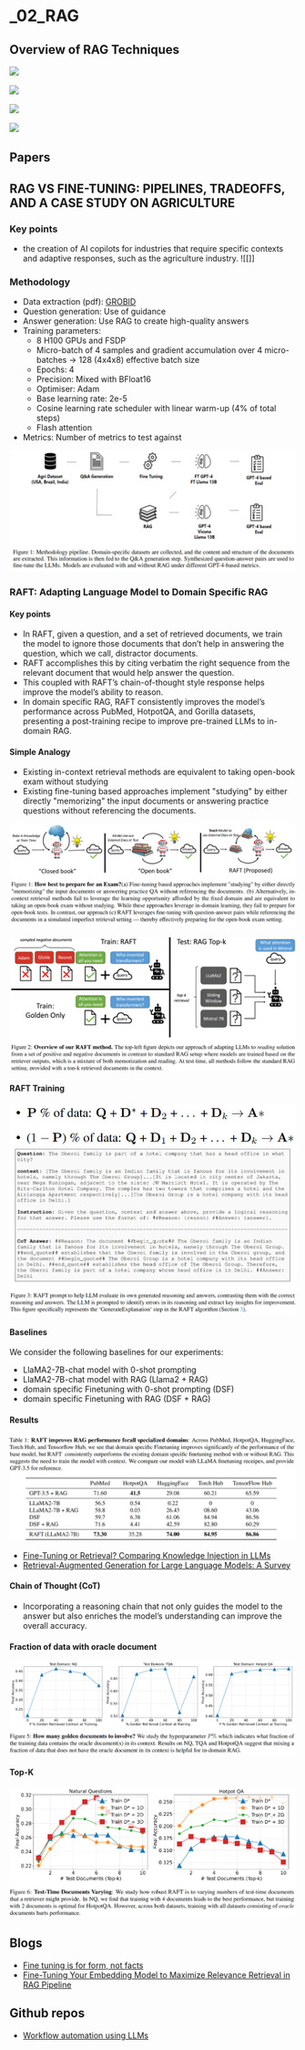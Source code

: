 # _02_RAG

## Overview of RAG Techniques

![](RAG_compare.png)

![](taxonomy_RAG.png)

![](ft_rag_compare.png)

![](rag_ecosystem.png)


## Papers

## RAG VS FINE-TUNING: PIPELINES, TRADEOFFS, AND A CASE STUDY ON AGRICULTURE

### Key points
- the creation of AI copilots for industries that require specific contexts and adaptive responses, such as the agriculture industry.
![[]]
### Methodology

- Data extraction (pdf): [GROBID](https://github.com/kermitt2/grobid)
- Question generation: Use of guidance
- Answer generation: Use RAG to create high-quality answers
- Training parameters:
	- 8 H100 GPUs and FSDP
	- Micro-batch of 4 samples and gradient accumulation over 4 micro-batches -> 128 (4x4x8) effective batch size
	- Epochs: 4
	- Precision: Mixed with BFloat16
	- Optimiser: Adam
	- Base learning rate: 2e-5
	- Cosine learning rate scheduler with linear warm-up (4% of total steps)
	- Flash attention
- Metrics: Number of metrics to test against

![](attachments/d7e048f0470101f61127a2cff8f5fe7e_MD5.jpeg)



### RAFT: Adapting Language Model to Domain Specific RAG

#### Key points
- In RAFT, given a question, and a set of retrieved documents, we train the model to ignore those documents that don’t help in answering the question, which we call, distractor documents. 
- RAFT accomplishes this by citing verbatim the right sequence from the relevant document that would help answer the question. 
- This coupled with RAFT’s chain-of-thought style response helps improve the model’s ability to reason. 
- In domain specific RAG, RAFT consistently improves the model’s performance across PubMed, HotpotQA, and Gorilla datasets, presenting a post-training recipe to improve pre-trained LLMs to in-domain RAG.

#### Simple Analogy
- Existing in-context retrieval methods are equivalent to taking open-book exam without studying
- Existing fine-tuning based approaches implement "studying" by either directly "memorizing" the input documents or answering practice questions without referencing the documents.

![](attachments/d6b0f3aa44eafdc3d8e98bc8017a5aec_MD5.jpeg)

![](attachments/19a10ad0428d405a87d07ffbfb900952_MD5.jpeg)

#### RAFT Training
![](attachments/5926f79d8e8a5c197267cb7d47234219_MD5.jpeg)
![](attachments/e8ea71f166cd19394f71d401c7b88b0c_MD5.jpeg)

#### Baselines 
We consider the following baselines for our experiments: 
- LlaMA2-7B-chat model with 0-shot prompting
- LlaMA2-7B-chat model with RAG (Llama2 + RAG)
- domain specific Finetuning with 0-shot prompting (DSF)
- domain specific Finetuning with RAG (DSF + RAG)

#### Results
![](attachments/40225b694b9c0ad01bf8a4bbdaa30928_MD5.jpeg)


- [Fine-Tuning or Retrieval? Comparing Knowledge Injection in LLMs](https://arxiv.org/pdf/2312.05934.pdf)
- [Retrieval-Augmented Generation for Large Language Models: A Survey](https://arxiv.org/pdf/2312.10997.pdf)

#### Chain of Thought (CoT)
- Incorporating a reasoning chain that not only guides the model to the answer but also enriches the model’s understanding can improve the overall accuracy.

#### Fraction of data with oracle document

![](attachments/1127b96c53f7bfcd65d1fb6717bd2443_MD5.jpeg)


#### Top-K 
![](attachments/1bd5a432b6c4727650402d87bb938ad5_MD5.jpeg)
## Blogs

- [Fine tuning is for form, not facts](https://www.anyscale.com/blog/fine-tuning-is-for-form-not-facts)
- [Fine-Tuning Your Embedding Model to Maximize Relevance Retrieval in RAG Pipeline](https://betterprogramming.pub/fine-tuning-your-embedding-model-to-maximize-relevance-retrieval-in-rag-pipeline-2ea3fa231149)


## Github repos

- [Workflow automation using LLMs](https://github.com/lucastononro/llm-food-delivery)
